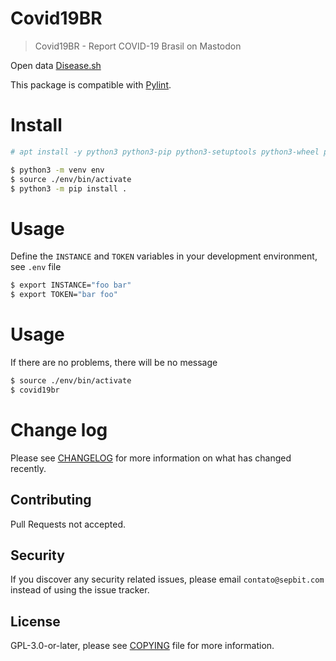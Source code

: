 # Covid19BR 

> Covid19BR - Report COVID-19 Brasil on Mastodon

Open data [Disease.sh](https://github.com/disease-sh/API)

This package is compatible with [Pylint](https://www.pylint.org).

# Install

``` bash
# apt install -y python3 python3-pip python3-setuptools python3-wheel python3-venv python3-dev
```

``` bash
$ python3 -m venv env
$ source ./env/bin/activate
$ python3 -m pip install .
```

# Usage

Define the `INSTANCE` and `TOKEN` variables in your development environment, see `.env` file

``` bash
$ export INSTANCE="foo bar"
$ export TOKEN="bar foo"
```

# Usage

If there are no problems, there will be no message

``` bash
$ source ./env/bin/activate
$ covid19br 
```

# Change log

Please see [CHANGELOG](CHANGELOG.md) for more information on what has changed recently.

## Contributing

Pull Requests not accepted.

## Security

If you discover any security related issues, please email `contato@sepbit.com` instead of using the issue tracker.

## License

GPL-3.0-or-later, please see [COPYING](COPYING) file for more information.
